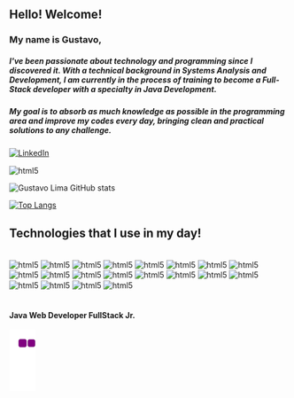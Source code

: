 ## Hello! Welcome!

### My name is Gustavo,
##### I've been passionate about technology and programming since I discovered it. With a technical background in Systems Analysis and Development, I am currently in the process of training to become a Full-Stack developer with a specialty in Java Development. <br/>
##### My goal is to absorb as much knowledge as possible in the programming area and improve my codes every day, bringing clean and practical solutions to any challenge.

[![LinkedIn](https://img.shields.io/badge/LinkedIn-0077B5?style=for-the-badge&logo=linkedin&logoColor=white)](https://www.linkedin.com/in/gustavo-lima-rocha-de-sousa-181616220/)

<img  align="center" alt="html5" src="https://img.shields.io/badge/GitHub-100000?style=for-the-badge&logo=github&logoColor=white"/>

![Gustavo Lima GitHub stats](https://github-readme-stats.vercel.app/api?username=Gustavo-lima-rocha-de-sousa&show_icons=true&theme=dracula)

[![Top Langs](https://github-readme-stats.vercel.app/api/top-langs/?username=Gustavo-lima-rocha-de-sousa&layout=compact)](https://github.com/anuraghazra/github-readme-stats)


## Technologies that I use in my day!

<div style="display: inline_block"><br/>
 <img  align="center" alt="html5" src="https://img.shields.io/badge/Eclipse-FE7A16.svg?style=for-the-badge&logo=Eclipse&logoColor=white"/>
 <img  align="center" alt="html5" src="https://img.shields.io/badge/Java-ED8B00?style=for-the-badge&logo=java&logoColor=white"/>
 <img  align="center" alt="html5" src="https://img.shields.io/badge/Angular-DD0031?style=for-the-badge&logo=angular&logoColor=white"/>
 <img  align="center" alt="html5" src="https://img.shields.io/badge/JWT-black?style=for-the-badge&logo=JSON%20web%20tokens"/>
 <img  align="center" alt="html5" src="https://img.shields.io/badge/Thymeleaf-%23005C0F.svg?style=for-the-badge&logo=Thymeleaf&logoColor=white"/>
 <img  align="center" alt="html5" src="https://img.shields.io/badge/Spring_Boot-F2F4F9?style=for-the-badge&logo=spring-boot"/>
 <img  align="center" alt="html5" src="https://img.shields.io/badge/Spring-6DB33F?style=for-the-badge&logo=spring&logoColor=white"/>
 <img  align="center" alt="html5" src="https://img.shields.io/badge/html5-%23E34F26.svg?style=for-the-badge&logo=html5&logoColor=white"/>
 <img  align="center" alt="html5" src="https://img.shields.io/badge/JavaScript-F7DF1E?style=for-the-badge&logo=javascript&logoColor=black"/>
 <img  align="center" alt="html5" src="https://img.shields.io/badge/css3-%231572B6.svg?style=for-the-badge&logo=css3&logoColor=white"/> 
 <img  align="center" alt="html5" src="https://img.shields.io/badge/Bootstrap-563D7C?style=for-the-badge&logo=bootstrap&logoColor=white"/>
 <img  align="center" alt="html5" src="https://img.shields.io/badge/jQuery-0769AD?style=for-the-badge&logo=jquery&logoColor=white"/>
 <img  align="center" alt="html5" src="https://img.shields.io/badge/PostgreSQL-316192?style=for-the-badge&logo=postgresql&logoColor=white"/>
 <img  align="center" alt="html5" src="https://img.shields.io/badge/Microsoft_SQL_Server-CC2927?style=for-the-badge&logo=microsoft-sql-server&logoColor=white"/>
 <img  align="center" alt="html5" src="https://img.shields.io/badge/Hibernate-59666C?style=for-the-badge&logo=Hibernate&logoColor=white"/>  
 <img  align="center" alt="html5" src="https://img.shields.io/badge/apache_maven-C71A36?style=for-the-badge&logo=apachemaven&logoColor=white"/>  
 <img  align="center" alt="html5" src="https://www.jdevtreinamento.com.br/formacao-java-web-profissional/icones/jwt.png"/>   
 <img  align="center" alt="html5" src="https://www.jdevtreinamento.com.br/formacao-java-web-profissional/icones/springdatajpa.png"/>
 <img  align="center" alt="html5" src="https://www.jdevtreinamento.com.br/formacao-java-web-profissional/icones/restapi.png"/>
 <img  align="center" alt="html5" src="https://www.jdevtreinamento.com.br/formacao-java-web-profissional/icones/springsecurity.png"/>
   
  
</div><br/>  

#### Java Web Developer FullStack Jr.



![snake gif](https://github.com/Gustavo-lima-rocha-de-sousa/Gustavo-lima-rocha-de-sousa/blob/output/github-contribution-grid-snake.gif)
